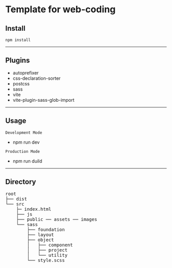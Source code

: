 
# Template for web-coding

## Install
```npm install```
___

## Plugins
- autoprefixer
- css-declaration-sorter
- postcss
- sass
- vite
- vite-plugin-sass-glob-import
___

## Usage
```Development Mode```
- npm run dev

```Production Mode```
- npm run duild
___

## Directory
<pre>
root
├── dist
└── src
    ├─ index.html
    ├── js
    ├── public ── assets ── images
    └── sass
        ├── foundation
        ├── layout
        ├── object
        │   ├── component
        │   ├── project
        │   └── utility
        └── style.scss
</pre>